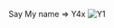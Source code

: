 Say My name => Y4x
![Y1](https://github.com/Y4xx/Yassine-oujama-portfolio/assets/122239886/34ca40b4-2c32-472c-8543-95660e1e7551)
